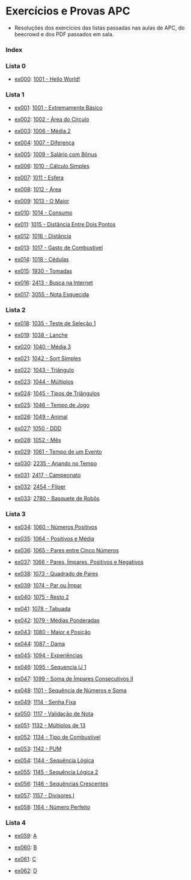# Exercícios e Provas APC

- Resoluções dos exercícios das listas passadas nas aulas de APC, do beecrowd e dos PDF passados em sala.

### Index

### Lista 0

- [ex000](ex000/ex000.c): [1001 - Hello World!](https://judge.beecrowd.com/pt/problems/view/1001)

### Lista 1

- [ex001](ex001/ex001.c): [1001 - Extremamente Básico](https://judge.beecrowd.com/pt/problems/view/1001)

- [ex002](ex002/ex002.c): [1002 - Área do Círculo](https://judge.beecrowd.com/pt/problems/view/1002)

- [ex003](ex003/ex003.c): [1006 - Média 2](https://judge.beecrowd.com/pt/problems/view/1006)

- [ex004](ex004/ex004.c): [1007 - Diferença](https://judge.beecrowd.com/pt/problems/view/1007)

- [ex005](ex005/ex005.c): [1009 - Salário com Bônus](https://judge.beecrowd.com/pt/problems/view/1009)

- [ex006](ex006/ex006.c): [1010 - Cálculo Simples](https://judge.beecrowd.com/pt/problems/view/1010)

- [ex007](ex007/ex007.c): [1011  - Esfera](https://judge.beecrowd.com/pt/problems/view/1011)

- [ex008](ex008/ex008.c): [1012 - Área](https://judge.beecrowd.com/pt/problems/view/1012)

- [ex009](ex009/ex009.c): [1013 - O Maior](https://judge.beecrowd.com/pt/problems/view/1013)

- [ex010](ex010/ex010.c): [1014 - Consumo](https://judge.beecrowd.com/pt/problems/view/1014)

- [ex011](ex011/ex011.c): [1015 - Distância Entre Dois Pontos](https://judge.beecrowd.com/pt/problems/view/1015)

- [ex012](ex012/ex012.c): [1016 - Distância](https://judge.beecrowd.com/pt/problems/view/1016)

- [ex013](ex013/ex013.c): [1017 - Gasto de Combustivel](https://judge.beecrowd.com/pt/problems/view/1017)

- [ex014](ex014/ex014.c): [1018 - Cédulas](https://judge.beecrowd.com/pt/problems/view/1018)

- [ex015](ex015/ex015.c): [1930 - Tomadas](https://judge.beecrowd.com/pt/problems/view/1930)

- [ex016](ex016/ex016.c): [2413 - Busca na Internet](https://judge.beecrowd.com/pt/problems/view/2413)

- [ex017](ex017/ex017.c): [3055 - Nota Esquecida](https://judge.beecrowd.com/pt/problems/view/3055)

### Lista 2

- [ex018](ex018/ex018.c): [1035 - Teste de Seleção 1](https://judge.beecrowd.com/pt/problems/view/1035)

- [ex019](ex019/ex019.c): [1038 - Lanche](https://judge.beecrowd.com/pt/problems/view/1038)

- [ex020](ex020/ex020.c): [1040 - Média 3](https://judge.beecrowd.com/pt/problems/view/1040)

- [ex021](ex021/ex021.c): [1042 - Sort Simples](https://judge.beecrowd.com/pt/problems/view/1042)

- [ex022](ex022/ex022.c): [1043 - Triângulo](https://judge.beecrowd.com/pt/problems/view/1043)

- [ex023](ex023/ex023.c): [1044 - Múltiplos](https://judge.beecrowd.com/pt/problems/view/1044)

- [ex024](ex024/ex024.c): [1045 - Tipos de Triângulos](https://judge.beecrowd.com/pt/problems/view/1045)

- [ex025](ex025/ex025.c): [1046 - Tempo de Jogo](https://judge.beecrowd.com/pt/problems/view/1046)

- [ex026](ex026/ex026.c): [1049 - Animal](https://judge.beecrowd.com/pt/problems/view/1049)

- [ex027](ex027/ex027.c): [1050 - DDD](https://judge.beecrowd.com/pt/problems/view/1050)

- [ex028](ex028/ex028.c): [1052 - Mês](https://judge.beecrowd.com/pt/problems/view/1052)

- [ex029](ex029/ex029.c): [1061 - Tempo de um Evento](https://judge.beecrowd.com/pt/problems/view/1061)

- [ex030](ex030/ex030.c): [2235 - Anando no Tempo](https://judge.beecrowd.com/pt/problems/view/2235)

- [ex031](ex031/ex031.c): [2417 - Campeonato](https://judge.beecrowd.com/pt/problems/view/2417)

- [ex032](ex032/ex032.c): [2454 - Flíper](https://judge.beecrowd.com/pt/problems/view/2454)

- [ex033](ex033/ex033.c): [2780 - Basquete de Robôs](https://judge.beecrowd.com/pt/problems/view/2780)

### Lista 3

- [ex034](ex034/ex034.c): [1060 - Números Positivos](https://judge.beecrowd.com/pt/problems/view/1060)

- [ex035](ex035/ex035.c): [1064 - Positivos e Média](https://judge.beecrowd.com/pt/problems/view/1064)

- [ex036](ex036/ex036.c): [1065 - Pares entre Cinco Números](https://judge.beecrowd.com/pt/problems/view/1065)

- [ex037](ex037/ex037.c): [1066 - Pares, Ímpares, Positivos e Negativos](https://judge.beecrowd.com/pt/problems/view/1066)

- [ex038](ex038/ex038.c): [1073 - Quadrado de Pares](https://judge.beecrowd.com/pt/problems/view/1073)

- [ex039](ex039/ex039.c): [1074 - Par ou  Ímpar](https://judge.beecrowd.com/pt/problems/view/1074)

- [ex040](ex040/ex040.c): [1075 - Resto 2](https://judge.beecrowd.com/pt/problems/view/1075)

- [ex041](ex041/ex041.c): [1078 - Tabuada](https://judge.beecrowd.com/pt/problems/view/1078)

- [ex042](ex042/ex042.c): [1079 - Médias Ponderadas](https://judge.beecrowd.com/pt/problems/view/1079)

- [ex043](ex043/ex043.c): [1080 - Maior e Posição](https://judge.beecrowd.com/pt/problems/view/1080)

- [ex044](ex044/ex044.c): [1087 - Dama](https://judge.beecrowd.com/pt/problems/view/1087)

- [ex045](ex045/ex045.c): [1094 - Experiências](https://judge.beecrowd.com/pt/problems/view/1094)

- [ex046](ex046/ex046.c): [1095 - Sequencia IJ 1](https://judge.beecrowd.com/pt/problems/view/1095)

- [ex047](ex047/ex047.c): [1099 - Soma de Ímpares Consecutivos II](https://judge.beecrowd.com/pt/problems/view/1099)

- [ex048](ex048/ex048.c): [1101 - Sequência de Números e Soma](https://judge.beecrowd.com/pt/problems/view/1101)

- [ex049](ex049/ex049.c): [1114 - Senha Fixa](https://judge.beecrowd.com/pt/problems/view/1114)

- [ex050](ex050/ex050.c): [1117 - Validação de Nota](https://judge.beecrowd.com/pt/problems/view/1117)

- [ex051](ex051/ex051.c): [1132 - Múltiplos de 13](https://judge.beecrowd.com/pt/problems/view/1132)

- [ex052](ex052/ex052.c): [1134 - Tipo de Combustível](https://judge.beecrowd.com/pt/problems/view/1134)

- [ex053](ex053/ex053.c): [1142 - PUM](https://judge.beecrowd.com/pt/problems/view/1142)

- [ex054](ex054/ex054.c): [1144 - Sequência Lógica](https://judge.beecrowd.com/pt/problems/view/1144)

- [ex055](ex055/ex055.c): [1145 - Sequência Lógica 2](https://judge.beecrowd.com/pt/problems/view/1145)

- [ex056](ex056/ex056.c): [1146 - Sequências Crescentes](https://judge.beecrowd.com/pt/problems/view/1146)

- [ex057](ex057/ex057.c): [1157 - Divisores I](https://judge.beecrowd.com/pt/problems/view/1157)

- [ex058](ex058/ex058.c): [1164 - Número Perfeito](https://judge.beecrowd.com/pt/problems/view/1164)

### Lista 4

- [ex059](ex059/ex059.c): [A](ex059/A.pdf)

- [ex060](ex060/ex060.c): [B](ex060/B.pdf)

- [ex061](ex061/ex061.c): [C](ex061/C.pdf)

- [ex062](ex062/ex062.c): [D](ex062/D.pdf)
